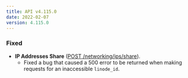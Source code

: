 ```yaml
---
title: API v4.115.0
date: 2022-02-07
version: 4.115.0
---
```


### Fixed

- **IP Addresses Share** ([POST /networking/ips/share](/docs/api/networking/ip-addresses-share/)).
    - Fixed a bug that caused a 500 error to be returned when making requests for an inaccessible `linode_id`.